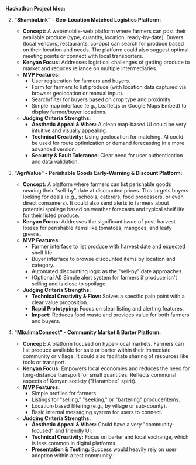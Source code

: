 


**Hackathon Project Idea:**


2.  **"ShambaLink" - Geo-Location Matched Logistics Platform:**
    *   **Concept:** A web/mobile-web platform where farmers can post their available produce (type, quantity, location, ready-by-date). Buyers (local vendors, restaurants, co-ops) can search for produce based on their location and needs. The platform could also suggest optimal meeting points or connect with local transporters.
    *   **Kenyan Focus:** Addresses logistical challenges of getting produce to market and reduces reliance on multiple intermediaries.
    *   **MVP Features:**
        *   User registration for farmers and buyers.
        *   Form for farmers to list produce (with location data captured via browser geolocation or manual input).
        *   Search/filter for buyers based on crop type and proximity.
        *   Simple map interface (e.g., Leaflet.js or Google Maps Embed) to display farmer/buyer locations.
    *   **Judging Criteria Strengths:**
        *   **Aesthetic Appeal & Vibes:** A clean map-based UI could be very intuitive and visually appealing.
        *   **Technical Creativity:** Using geolocation for matching. AI could be used for route optimization or demand forecasting in a more advanced version.
        *   **Security & Fault Tolerance:** Clear need for user authentication and data validation.



4.  **"AgriValue" - Perishable Goods Early-Warning & Discount Platform:**
    *   **Concept:** A platform where farmers can list perishable goods nearing their "sell-by" date at discounted prices. This targets buyers looking for deals (e.g., schools, caterers, food processors, or even direct consumers). It could also send alerts to farmers about potential spoilage based on weather forecasts and typical shelf life for their listed produce.
    *   **Kenyan Focus:** Addresses the significant issue of post-harvest losses for perishable items like tomatoes, mangoes, and leafy greens.
    *   **MVP Features:**
        *   Farmer interface to list produce with harvest date and expected shelf life.
        *   Buyer interface to browse discounted items by location and category.
        *   Automated discounting logic as the "sell-by" date approaches.
        *   (Optional AI) Simple alert system for farmers if produce isn't selling and is close to spoilage.
    *   **Judging Criteria Strengths:**
        *   **Technical Creativity & Flow:** Solves a specific pain point with a clear value proposition.
        *   **Rapid Prototyping:** Focus on clear listing and alerting features.
        *   **Impact:** Reduces food waste and provides value for both farmers and buyers.

5.  **"MkulimaConnect" - Community Market & Barter Platform:**
    *   **Concept:** A platform focused on hyper-local markets. Farmers can list produce available for sale or barter within their immediate community or village. It could also facilitate sharing of resources like tools or transport.
    *   **Kenyan Focus:** Empowers local economies and reduces the need for long-distance transport for small quantities. Reflects communal aspects of Kenyan society ("Harambee" spirit).
    *   **MVP Features:**
        *   Simple profiles for farmers.
        *   Listings for "selling," "seeking," or "bartering" produce/items.
        *   Location-based filtering (e.g., by village or sub-county).
        *   Basic internal messaging system for users to connect.
    *   **Judging Criteria Strengths:**
        *   **Aesthetic Appeal & Vibes:** Could have a very "community-focused" and friendly UI.
        *   **Technical Creativity:** Focus on barter and local exchange, which is less common in digital platforms.
        *   **Presentation & Testing:** Success would heavily rely on user adoption within a test community.

